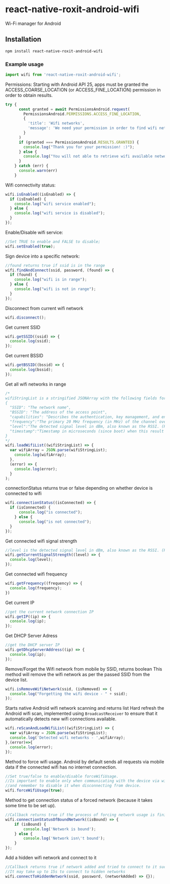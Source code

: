 # react-native-roxit-android-wifi

Wi-Fi manager for Android

## Installation

```sh
npm install react-native-roxit-android-wifi
```

### Example usage

```javascript
import wifi from 'react-native-roxit-android-wifi';
```

Permissions: Starting with Android API 25, apps must be granted the ACCESS_COARSE_LOCATION (or ACCESS_FINE_LOCATION) permission in order to obtain results.
```javascript
try {
      const granted = await PermissionsAndroid.request(
        PermissionsAndroid.PERMISSIONS.ACCESS_FINE_LOCATION,
        {
          'title': 'Wifi networks',
          'message': 'We need your permission in order to find wifi networks'
        }
      )
      if (granted === PermissionsAndroid.RESULTS.GRANTED) {
        console.log("Thank you for your permission! :)");
      } else {
        console.log("You will not able to retrieve wifi available networks list");
      }
    } catch (err) {
      console.warn(err)
    }
```

Wifi connectivity status:
```javascript
wifi.isEnabled((isEnabled) => {
  if (isEnabled) {
    console.log("wifi service enabled");
  } else {
    console.log("wifi service is disabled");
  }
});
```

Enable/Disable wifi service:
```javascript
//Set TRUE to enable and FALSE to disable; 
wifi.setEnabled(true);
```

Sign device into a specific network:

```javascript
//found returns true if ssid is in the range
wifi.findAndConnect(ssid, password, (found) => {
  if (found) {
    console.log("wifi is in range");
  } else {
    console.log("wifi is not in range");
  }
});
```

Disconnect from current wifi network
```javascript
wifi.disconnect();
```

Get current SSID
```javascript
wifi.getSSID((ssid) => {
  console.log(ssid);
});
```

Get current BSSID
```javascript
wifi.getBSSID((bssid) => {
  console.log(bssid);
});
```

Get all wifi networks in range
```javascript
/*
wifiStringList is a stringified JSONArray with the following fields for each scanned wifi
{
  "SSID": "The network name",
  "BSSID": "The address of the access point",
  "capabilities": "Describes the authentication, key management, and encryption schemes supported by the access point"
  "frequency":"The primary 20 MHz frequency (in MHz) of the channel over which the client is communicating with the access point",
  "level":"The detected signal level in dBm, also known as the RSSI. (Remember its a negative value)",
  "timestamp":"Timestamp in microseconds (since boot) when this result was last seen"
}
*/
wifi.loadWifiList((wifiStringList) => {
  var wifiArray = JSON.parse(wifiStringList);
    console.log(wifiArray);
  },
  (error) => {
    console.log(error);
  }
);
```

connectionStatus returns true or false depending on whether device is connected to wifi
```javascript
wifi.connectionStatus((isConnected) => {
  if (isConnected) {
      console.log("is connected");
    } else {
      console.log("is not connected");
  }
});
```

Get connected wifi signal strength
```javascript
//level is the detected signal level in dBm, also known as the RSSI. (Remember its a negative value)
wifi.getCurrentSignalStrength((level) => {
  console.log(level);
});
```

Get connected wifi frequency
```javascript
wifi.getFrequency((frequency) => {
  console.log(frequency);
})
```

Get current IP
```javascript
//get the current network connection IP
wifi.getIP((ip) => {
  console.log(ip);
});
```
Get DHCP Server Adress
```javascript
//get the DHCP server IP
wifi.getDhcpServerAddress((ip) => {
  console.log(ip);
});
```

Remove/Forget the Wifi network from mobile by SSID, returns boolean
This method will remove the wifi network as per the passed SSID from the device list.
``` javascript
wifi.isRemoveWifiNetwork(ssid, (isRemoved) => {
  console.log("Forgetting the wifi device - " + ssid);
});
```

Starts native Android wifi network scanning and returns list
Hard refresh the Android wifi scan, implemented using `BroadcastReceiver` to ensure that it automatically detects new wifi connections available.
``` javascript
wifi.reScanAndLoadWifiList((wifiStringList) => {
  var wifiArray = JSON.parse(wifiStringList);
  console.log('Detected wifi networks - ',wifiArray);
},(error)=>{
  console.log(error);
});
```

Method to force wifi usage. Android by default sends all requests via mobile data if the connected wifi has no internet connection.
``` javascript
//Set true/false to enable/disable forceWifiUsage.
//Is important to enable only when communicating with the device via wifi
//and remember to disable it when disconnecting from device.
wifi.forceWifiUsage(true);
```

Method to get connection status of a forced network (because it takes some time to be set up).
``` javascript
//Callback returns true if the process of forcing network usage is finished
wifi.connectionStatusOfBoundNetwork((isBound) => {
    if (isBound) {
        console.log('Network is bound');
    } else {
        console.log('Network isn\'t bound');
    }
});
```


Add a hidden wifi network and connect to it
``` javascript
//Callback returns true if network added and tried to connect to it successfully
//It may take up to 15s to connect to hidden networks
wifi.connectToHiddenNetwork(ssid, password, (networkAdded) => {});
```
